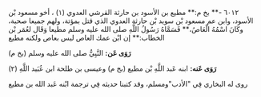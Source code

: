 ٦٠١٢ -** بخ م:** مطيع بن الأسود بن حارثة القرشي العدوي (١) ، أخو مسعود بْن الأسود، وابن عم مسعود بْن سويد بْن حارثة العدوي الذي قتل بمؤتة، ولهم جميعا صحبة، وكَانَ اسْمُهُ الْعَاصُ،** فَسَمَّاهُ رَسُولُ اللَّهِ صلى الله عليه وسلم مطيعا وَقَال لعُمَر بْن الخطاب:** إن ابْن عمك العاص ليس بعاص ولكنه مطيع

**رَوَى عَن:** النَّبِيُّ صلى الله عليه وسلم (بخ م)

**رَوَى عَنه:** ابنه عَبد اللَّهِ بْن مطيع (بخ م) وعيسى بن طلحة ابن عُبَيد اللَّهِ (٢)

روى له البخاري فِي "الأدب"ومسلم، وقد كتبنا حديثه فِي ترجمة ابْنه عَبد الله بن مطيع